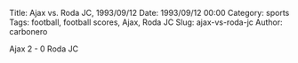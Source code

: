 Title: Ajax vs. Roda JC, 1993/09/12
Date: 1993/09/12 00:00
Category: sports
Tags: football, football scores, Ajax, Roda JC
Slug: ajax-vs-roda-jc
Author: carbonero


Ajax 2 - 0 Roda JC
